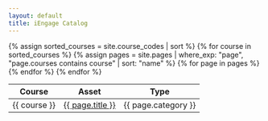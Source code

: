 ```yaml
---
layout: default
title: iEngage Catalog
---
```


<table class="cat-table">
  <thead>
    <tr>
      <th>Course</th>
      <th>Asset</th>
      <th>Type</th>
    </tr>
  </thead>
  <tbody>
    {% assign sorted_courses = site.course_codes | sort %}
    {% for course in sorted_courses %}
      {% assign pages = site.pages | where_exp: "page", "page.courses contains course" | sort: "name" %}
      {% for page in pages %}
        <tr>
          <td>{{ course }}</td>
          <td><a href="/iengage/{{ page.url }}">{{ page.title }}</a></td>
          <td>{{ page.category }}</td>
        </tr>
      {% endfor %}
    {% endfor %}
  </tbody>
</table>
